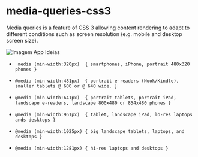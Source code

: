 # media-queries-css3
Media queries is a feature of CSS 3 allowing content rendering to adapt to different conditions such as screen resolution (e.g. mobile and desktop screen size). 

![Imagem  App Ideias](./mediaqueries.png)

- ` media (min-width:320px)  { smartphones, iPhone, portrait 480x320 phones }`

- `@media (min-width:481px)  { portrait e-readers (Nook/Kindle), smaller tablets @ 600 or @ 640 wide. }`

- `@media (min-width:641px)  { portrait tablets, portrait iPad, landscape e-readers, landscape 800x480 or 854x480 phones }`

- `@media (min-width:961px)  { tablet, landscape iPad, lo-res laptops ands desktops }`

- `@media (min-width:1025px) { big landscape tablets, laptops, and desktops }`

- `@media (min-width:1281px) { hi-res laptops and desktops }`
